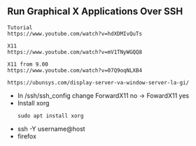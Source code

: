 ## Run Graphical X Applications Over SSH
````shell script
Tutorial
https://www.youtube.com/watch?v=hdXDMIvQuTs

X11
https://www.youtube.com/watch?v=mV1TNyWGQQ8

X11 from 9.00
https://www.youtube.com/watch?v=07Q9oqNLXB4

https://ubunsys.com/display-server-va-window-server-la-gi/
````

- In /ssh/ssh_config 
    change ForwardX11 no -> FowardX11 yes
- Install xorg
    ```shell script
    sudo apt install xorg
    ```
- ssh -Y username@host
- firefox
    
      
